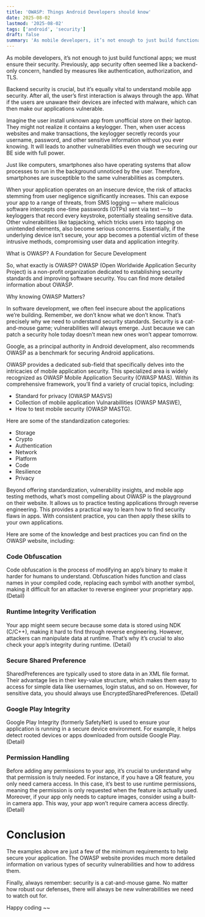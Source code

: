 ```yaml
---
title: 'OWASP: Things Android Developers should know'
date: 2025-08-02
lastmod: '2025-08-02'
tags: ['android', 'security']
draft: false
summary: 'As mobile developers, it’s not enough to just build functional apps; we must ensure their security. Previously, app security often seemed like a backend-only concern, handled by measures like authentication, authorization, and TLS.'
---
```


As mobile developers, it’s not enough to just build functional apps; we must ensure their security. Previously, app security often seemed like a backend-only concern, handled by measures like authentication, authorization, and TLS.

Backend security is crucial, but it’s equally vital to understand mobile app security. After all, the user’s first interaction is always through the app. What if the users are unaware their devices are infected with malware, which can then make our applications vulnerable.

Imagine the user install unknown app from unofficial store on their laptop. They might not realize it contains a keylogger. Then, when user access websites and make transactions, the keylogger secretly records your username, password, and other sensitive information without you ever knowing. It will leads to another vulnerabilities even though we securing our BE side with full power.

Just like computers, smartphones also have operating systems that allow processes to run in the background unnoticed by the user. Therefore, smartphones are susceptible to the same vulnerabilities as computers.

When your application operates on an insecure device, the risk of attacks stemming from user negligence significantly increases. This can expose your app to a range of threats, from SMS logging — where malicious software intercepts one-time passwords (OTPs) sent via text — to keyloggers that record every keystroke, potentially stealing sensitive data. Other vulnerabilities like tapjacking, which tricks users into tapping on unintended elements, also become serious concerns. Essentially, if the underlying device isn’t secure, your app becomes a potential victim of these intrusive methods, compromising user data and application integrity.

What is OWASP? A Foundation for Secure Development

So, what exactly is OWASP? OWASP (Open Worldwide Application Security Project) is a non-profit organization dedicated to establishing security standards and improving software security. You can find more detailed information about OWASP.

Why knowing OWASP Matters?

In software development, we often feel insecure about the applications we’re building. Remember, we don’t know what we don’t know. That’s precisely why we need to understand security standards. Security is a cat-and-mouse game; vulnerabilities will always emerge. Just because we can patch a security hole today doesn’t mean new ones won’t appear tomorrow.

Google, as a principal authority in Android development, also recommends OWASP as a benchmark for securing Android applications.

OWASP provides a dedicated sub-field that specifically delves into the intricacies of mobile application security. This specialized area is widely recognized as OWASP Mobile Application Security (OWASP MAS). Within its comprehensive framework, you’ll find a variety of crucial topics, including:

- Standard for privacy (OWASP MASVS)
- Collection of mobile application Vulnarabillities (OWASP MASWE),
- How to test mobile security (OWASP MASTG).

Here are some of the standardization categories:

- Storage
- Crypto
- Authentication
- Network
- Platform
- Code
- Resilience
- Privacy

Beyond offering standardization, vulnerability insights, and mobile app testing methods, what’s most compelling about OWASP is the playground on their website. It allows us to practice testing applications through reverse engineering. This provides a practical way to learn how to find security flaws in apps. With consistent practice, you can then apply these skills to your own applications.

Here are some of the knowledge and best practices you can find on the OWASP website, including:

### Code Obfuscation

Code obfuscation is the process of modifying an app’s binary to make it harder for humans to understand. Obfuscation hides function and class names in your compiled code, replacing each symbol with another symbol, making it difficult for an attacker to reverse engineer your proprietary app. (Detail)

### Runtime Integrity Verification

Your app might seem secure because some data is stored using NDK (C/C++), making it hard to find through reverse engineering. However, attackers can manipulate data at runtime. That’s why it’s crucial to also check your app’s integrity during runtime. (Detail)

### Secure Shared Preference

SharedPreferences are typically used to store data in an XML file format. Their advantage lies in their key-value structure, which makes them easy to access for simple data like usernames, login status, and so on. However, for sensitive data, you should always use EncryptedSharedPreferences. (Detail)

### Google Play Integrity

Google Play Integrity (formerly SafetyNet) is used to ensure your application is running in a secure device environment. For example, it helps detect rooted devices or apps downloaded from outside Google Play. (Detail)

### Permission Handling

Before adding any permissions to your app, it’s crucial to understand why that permission is truly needed. For instance, if you have a QR feature, you only need camera access. In this case, it’s best to use runtime permissions, meaning the permission is only requested when the feature is actually used.
Moreover, if your app only needs to capture images, consider using a built-in camera app. This way, your app won’t require camera access directly. (Detail)

# Conclusion

The examples above are just a few of the minimum requirements to help secure your application. The OWASP website provides much more detailed information on various types of security vulnerabilities and how to address them.

Finally, always remember: security is a cat-and-mouse game. No matter how robust our defenses, there will always be new vulnerabilities we need to watch out for.

Happy coding ~~
